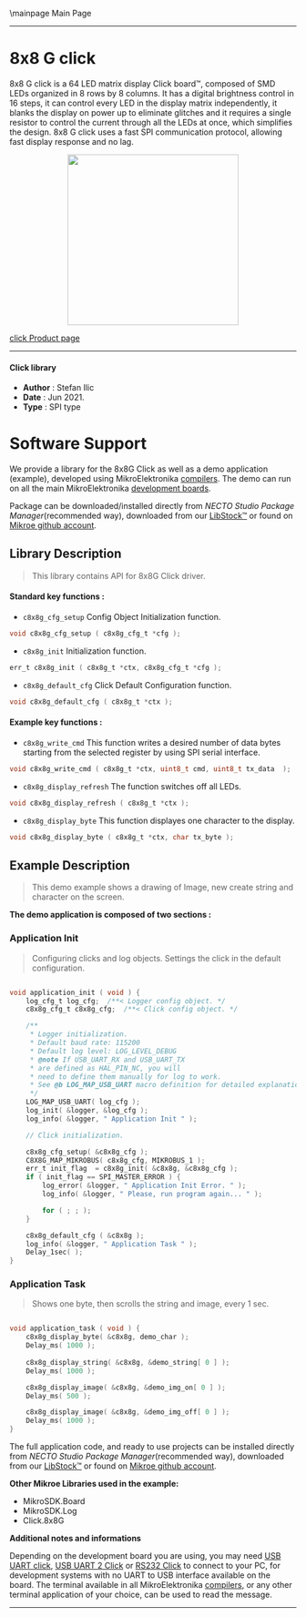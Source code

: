 \mainpage Main Page

---
# 8x8 G click

8x8 G click is a 64 LED matrix display Click board™, composed of SMD LEDs organized in 8 rows by 8 columns. It has a digital brightness control in 16 steps, it can control every LED in the display matrix independently, it blanks the display on power up to eliminate glitches and it requires a single resistor to control the current through all the LEDs at once, which simplifies the design. 8x8 G click uses a fast SPI communication protocol, allowing fast display response and no lag.

<p align="center">
  <img src="https://download.mikroe.com/images/click_for_ide/8x8g_click.png" height=300px>
</p>

[click Product page](https://www.mikroe.com/8x8-g-click)

---


#### Click library

- **Author**        : Stefan Ilic
- **Date**          : Jun 2021.
- **Type**          : SPI type


# Software Support

We provide a library for the 8x8G Click
as well as a demo application (example), developed using MikroElektronika
[compilers](https://www.mikroe.com/necto-studio).
The demo can run on all the main MikroElektronika [development boards](https://www.mikroe.com/development-boards).

Package can be downloaded/installed directly from *NECTO Studio Package Manager*(recommended way), downloaded from our [LibStock&trade;](https://libstock.mikroe.com) or found on [Mikroe github account](https://github.com/MikroElektronika/mikrosdk_click_v2/tree/master/clicks).

## Library Description

> This library contains API for 8x8G Click driver.

#### Standard key functions :

- `c8x8g_cfg_setup` Config Object Initialization function.
```c
void c8x8g_cfg_setup ( c8x8g_cfg_t *cfg );
```

- `c8x8g_init` Initialization function.
```c
err_t c8x8g_init ( c8x8g_t *ctx, c8x8g_cfg_t *cfg );
```

- `c8x8g_default_cfg` Click Default Configuration function.
```c
void c8x8g_default_cfg ( c8x8g_t *ctx );
```

#### Example key functions :

- `c8x8g_write_cmd` This function writes a desired number of data bytes starting from the selected register by using SPI serial interface.
```c
void c8x8g_write_cmd ( c8x8g_t *ctx, uint8_t cmd, uint8_t tx_data  );
```

- `c8x8g_display_refresh` The function switches off all LEDs.
```c
void c8x8g_display_refresh ( c8x8g_t *ctx );
```

- `c8x8g_display_byte` This function displayes one character to the display.
```c
void c8x8g_display_byte ( c8x8g_t *ctx, char tx_byte );
```

## Example Description

> This demo example shows a drawing of Image, new create string and character on the screen.

**The demo application is composed of two sections :**

### Application Init

> Configuring clicks and log objects. Settings the click in the default configuration.

```c

void application_init ( void ) {
    log_cfg_t log_cfg;  /**< Logger config object. */
    c8x8g_cfg_t c8x8g_cfg;  /**< Click config object. */

    /** 
     * Logger initialization.
     * Default baud rate: 115200
     * Default log level: LOG_LEVEL_DEBUG
     * @note If USB_UART_RX and USB_UART_TX 
     * are defined as HAL_PIN_NC, you will 
     * need to define them manually for log to work. 
     * See @b LOG_MAP_USB_UART macro definition for detailed explanation.
     */
    LOG_MAP_USB_UART( log_cfg );
    log_init( &logger, &log_cfg );
    log_info( &logger, " Application Init " );

    // Click initialization.

    c8x8g_cfg_setup( &c8x8g_cfg );
    C8X8G_MAP_MIKROBUS( c8x8g_cfg, MIKROBUS_1 );
    err_t init_flag  = c8x8g_init( &c8x8g, &c8x8g_cfg );
    if ( init_flag == SPI_MASTER_ERROR ) {
        log_error( &logger, " Application Init Error. " );
        log_info( &logger, " Please, run program again... " );

        for ( ; ; );
    }

    c8x8g_default_cfg ( &c8x8g );
    log_info( &logger, " Application Task " );
    Delay_1sec( );
}

```

### Application Task

> Shows one byte, then scrolls the string and image, every 1 sec.

```c

void application_task ( void ) {
    c8x8g_display_byte( &c8x8g, demo_char );
    Delay_ms( 1000 );
    
    c8x8g_display_string( &c8x8g, &demo_string[ 0 ] );
    Delay_ms( 1000 );

    c8x8g_display_image( &c8x8g, &demo_img_on[ 0 ] );
    Delay_ms( 500 );

    c8x8g_display_image( &c8x8g, &demo_img_off[ 0 ] );
    Delay_ms( 1000 );
}

```


The full application code, and ready to use projects can be installed directly from *NECTO Studio Package Manager*(recommended way), downloaded from our [LibStock&trade;](https://libstock.mikroe.com) or found on [Mikroe github account](https://github.com/MikroElektronika/mikrosdk_click_v2/tree/master/clicks).

**Other Mikroe Libraries used in the example:**

- MikroSDK.Board
- MikroSDK.Log
- Click.8x8G

**Additional notes and informations**

Depending on the development board you are using, you may need
[USB UART click](http://shop.mikroe.com/usb-uart-click),
[USB UART 2 Click](http://shop.mikroe.com/usb-uart-2-click) or
[RS232 Click](http://shop.mikroe.com/rs232-click) to connect to your PC, for
development systems with no UART to USB interface available on the board. The
terminal available in all MikroElektronika
[compilers](http://shop.mikroe.com/compilers), or any other terminal application
of your choice, can be used to read the message.

---
